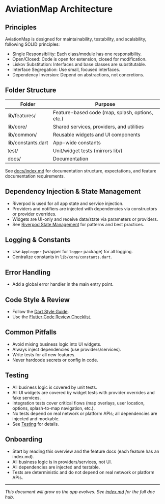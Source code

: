 

# AviationMap Architecture

## Principles
AviationMap is designed for maintainability, testability, and scalability, following SOLID principles:
- Single Responsibility: Each class/module has one responsibility.
- Open/Closed: Code is open for extension, closed for modification.
- Liskov Substitution: Interfaces and base classes are substitutable.
- Interface Segregation: Use small, focused interfaces.
- Dependency Inversion: Depend on abstractions, not concretions.

## Folder Structure
| Folder         | Purpose                                      |
|---------------|----------------------------------------------|
| lib/features/  | Feature-based code (map, splash, options, etc.) |
| lib/core/      | Shared services, providers, and utilities     |
| lib/common/    | Reusable widgets and UI components            |
| lib/constants.dart | App-wide constants                        |
| test/          | Unit/widget tests (mirrors lib/)              |
| docs/          | Documentation                                 |


See [docs/index.md](index.md) for documentation structure, expectations, and feature documentation requirements.

## Dependency Injection & State Management
- Riverpod is used for all app state and service injection.
- Providers and notifiers are injected with dependencies via constructors or provider overrides.
- Widgets are UI-only and receive data/state via parameters or providers.
- See [Riverpod State Management](riverpod.md) for patterns and best practices.

## Logging & Constants
- Use `AppLogger` (wrapper for `logger` package) for all logging.
- Centralize constants in `lib/core/constants.dart`.

## Error Handling
- Add a global error handler in the main entry point.

## Code Style & Review
- Follow the [Dart Style Guide](https://dart.dev/guides/language/effective-dart/style).
- Use the [Flutter Code Review Checklist](https://github.com/flutter/flutter/wiki/Style-guide-for-Flutter-repo).

## Common Pitfalls
- Avoid mixing business logic into UI widgets.
- Always inject dependencies (use providers/services).
- Write tests for all new features.
- Never hardcode secrets or config in code.

## Testing
- All business logic is covered by unit tests.
- All UI widgets are covered by widget tests with provider overrides and fake services.
- Integration tests cover critical flows (map overlays, user location, options, splash-to-map navigation, etc.).
- No tests depend on real network or platform APIs; all dependencies are injected and mockable.
- See [Testing](testing.md) for details.

## Onboarding
- Start by reading this overview and the feature docs (each feature has an index.md).
- All business logic is in providers/services, not UI.
- All dependencies are injected and testable.
- Tests are deterministic and do not depend on real network or platform APIs.

---
_This document will grow as the app evolves. See [index.md](index.md) for the full doc hub._
